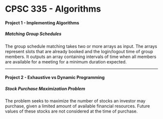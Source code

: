 # CPSC 335 - Algorithms

#### Project 1 - Implementing Algorithms

##### Matching Group Schedules

The group schedule matching takes two or more arrays as input. The arrays represent slots that are already booked and the login/logout time of group members. It outputs an array containing intervals of time when all members are available for a meeting for a minimum duration expected.


---

#### Project 2 - Exhaustive vs Dynamic Programming

##### Stock Purchase Maximization Problem

The problem seeks to maximize the number of stocks an investor may purchase, given a limited amount of available financial resources. Future values of these stocks are not considered at the time of purchase.
